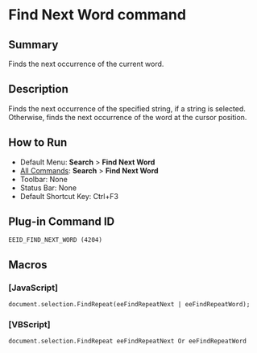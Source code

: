 # Find Next Word command

## Summary

Finds the next occurrence of the current word.

## Description

Finds the next occurrence of the specified string, if a string is selected.
Otherwise, finds the next occurrence of the word at the cursor position.

## How to Run

- Default Menu: **Search** \> **Find Next Word**
- [All Commands](../tools/all_commands): **Search**
\> **Find Next Word**
- Toolbar: None
- Status Bar: None
- Default Shortcut Key: Ctrl+F3

## Plug-in Command ID

```
EEID_FIND_NEXT_WORD (4204)```

## Macros

### \[JavaScript\]

```
document.selection.FindRepeat(eeFindRepeatNext | eeFindRepeatWord);
```

### \[VBScript\]

```
document.selection.FindRepeat eeFindRepeatNext Or eeFindRepeatWord
```
